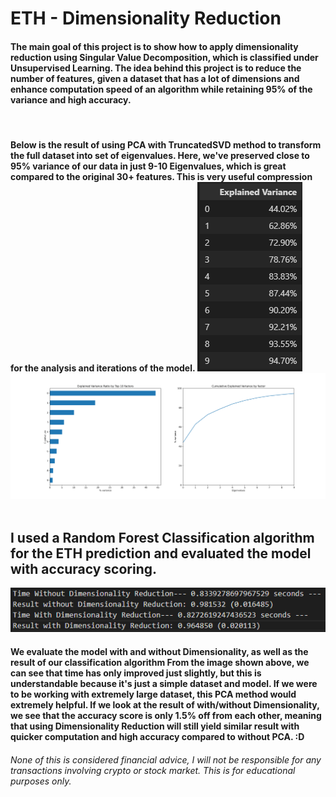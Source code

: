 <h1> ETH - Dimensionality Reduction </h1>
<div class = "Summary">
    <h4> The main goal of this project is to show how to apply dimensionality reduction using Singular Value Decomposition, which is classified under Unsupervised Learning. The idea behind this project is to reduce the number of features, given a dataset that has a lot of dimensions and enhance computation speed of an algorithm while retaining 95% of the variance and high accuracy. </h4>
    <br>
    <h4> Below is the result of using PCA with TruncatedSVD method to transform the full dataset into set of eigenvalues. Here, we've preserved close to 95% variance of our data in just 9-10 Eigenvalues, which is great compared to the original 30+ features. This is very useful compression for the analysis and iterations of the model.
    <img src="images/ExplainedVariance.png" alt="Explained Variance">
    <img src="images/Cumulative Explained Variance by factor.png" alt="Cumulative EV">
    <br><br>
    <h2>I used a Random Forest Classification algorithm for the ETH prediction and evaluated the model with accuracy scoring.
    </h2>
    <img src="images/result.png" alt="result">
    <br>
    <h4> We evaluate the model with and without Dimensionality, as well as the result of our classification algorithm From the image shown above, we can see that time has only improved just slightly, but this is understandable because it's just a simple dataset and model. If we were to be working with extremely large dataset, this PCA method would extremely helpful. If we look at the result of with/without Dimensionality, we see that the accuracy score is only 1.5% off from each other, meaning that using Dimensionality Reduction will still yield similar result with quicker computation and high accuracy compared to without PCA. :D </h4>
</div>
<h6> None of this is considered financial advice, I will not be responsible for any transactions involving crypto or stock market. This is for educational purposes only. </h6>
